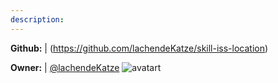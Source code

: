 ```yaml
---
description: 
---
```



**Github:** | (https://github.com/lachendeKatze/skill-iss-location)

**Owner:** | [@lachendeKatze](https://github.com/lachendeKatze) ![avatart](https://avatars0.githubusercontent.com/u/21974795?v=4)

